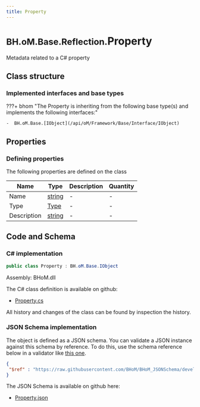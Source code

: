```yaml
---
title: Property
---
```


# <small>BH.oM.Base.Reflection.</small>**Property**

Metadata related to a C# property

## Class structure

### Implemented interfaces and base types

???+ bhom "The Property is inheriting from the following base type(s) and implements the following interfaces:"

    -  BH.oM.Base.[IObject](/api/oM/Framework/Base/Interface/IObject)


## Properties



### Defining properties

The following properties are defined on the class

| Name             | Type             | Description      | Quantity         |
|------------------|------------------|------------------|------------------|
| Name | [string](https://learn.microsoft.com/en-us/dotnet/api/System.String?view=netstandard-2.0) | - | - |
| Type | [Type](https://learn.microsoft.com/en-us/dotnet/api/System.Type?view=netstandard-2.0) | - | - |
| Description | [string](https://learn.microsoft.com/en-us/dotnet/api/System.String?view=netstandard-2.0) | - | - |


## Code and Schema

### C# implementation

``` C# title="C#"
public class Property : BH.oM.Base.IObject
```

Assembly: BHoM.dll

The C# class definition is available on github:

- [Property.cs](https://github.com/BHoM/BHoM/blob/develop/BHoM/Reflection\Property.cs)

All history and changes of the class can be found by inspection the history.
### JSON Schema implementation

The object is defined as a JSON schema. You can validate a JSON instance against this schema by reference. To do this, use the schema reference below in a validator like [this one](https://www.jsonschemavalidator.net/).

``` json title="JSON Schema"
{
 "$ref" : "https://raw.githubusercontent.com/BHoM/BHoM_JSONSchema/develop/BHoM/Reflection/Property.json"
}
```

The JSON Schema is available on github here:

- [Property.json](https://github.com/BHoM/BHoM_JSONSchema/blob/develop/BHoM/Reflection/Property.json)
